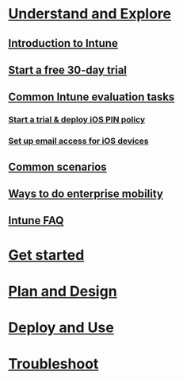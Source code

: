 # [Understand and Explore](introduction-to-microsoft-intune.md)
## [Introduction to Intune](introduction-to-microsoft-intune.md)
## [Start a free 30-day trial](get-started-with-a-30-day-trial-of-microsoft-intune.md)
## [Common Intune evaluation tasks](common-microsoft-intune-evaluation-tasks.md)
### [Start a trial & deploy iOS PIN policy](start-a-microsoft-intune-trial-and-deploy-ios-pin-policy.md)
### [Set up email access for iOS devices](set-up-email-access-for-ios-devices-using-microsoft-intune.md)
## [Common scenarios](common-ways-to-use-intune.md)
## [Ways to do enterprise mobility](ways-to-do-enterprise-mobility.md)
## [Intune FAQ](frequently-asked-questions-for-microsoft-intune.md)

# [Get started](/intune/getstarted/get-started-with-a-paid-subscription-to-microsoft-intune)
# [Plan and Design](/intune/plandesign/plan-your-user-and-device-groups)
# [Deploy and Use](/intune/deployuse/learn-how-to-deploy-a-solution-for-protecting-company-email-and-documents)
# [Troubleshoot](/intune/troubleshoot/how-to-get-support-for-microsoft-intune)
